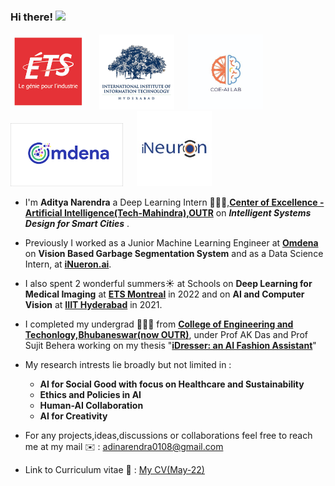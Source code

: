 ### Hi there! <img src="https://raw.githubusercontent.com/MartinHeinz/MartinHeinz/master/wave.gif" width="25">

<p float="center">
  <img src="https://github.com/AdiNarendra98/AdiNarendra98/blob/main/ss/ets.png"  width="120"/>
  &emsp;
  <img src="https://github.com/AdiNarendra98/AdiNarendra98/blob/main/ss/iiithyd.png"  width="120"/>
  &emsp;
  <img src="https://github.com/AdiNarendra98/AdiNarendra98/blob/main/ss/coe%20ai%20logo.jpg"  width="120"/>
  &emsp;
  <img src="https://github.com/AdiNarendra98/AdiNarendra98/blob/main/ss/omdena.png"  width="180"/>
  &emsp;
  <img src="https://github.com/AdiNarendra98/AdiNarendra98/blob/main/ss/ineuron.jpeg"  width="120"/>
</p>

- I'm **Aditya Narendra** a Deep Learning Intern 🧑🏻‍💻,**[Center of Excellence -Artificial Intelligence(Tech-Mahindra),OUTR](https://www.linkedin.com/company/center-of-excellence-artificial-intelligence-bbsr/mycompany/)** on ***Intelligent Systems Design for Smart Cities*** .

- Previously I worked as a Junior Machine Learning Engineer at **[Omdena](https://omdena.com)** on **Vision Based Garbage Segmentation System** and as a Data Science Intern, at **[iNueron.ai](https://internship.ineuron.ai)**.

- I also spent 2 wonderful summers☀️ at Schools on **Deep Learning for Medical Imaging** at **[ETS Montreal](https://event.fourwaves.com/dlmi2022/pages)** in 2022 and on **AI and Computer Vision** at **[IIIT Hyderabad](https://cvit.iiit.ac.in/summerschool2021/)** in 2021. 

- I completed my undergrad 👨🏽‍🎓 from **[College of Engineering and Techonlogy,Bhubaneswar(now OUTR)](https://www.cet.edu.in)**, under Prof AK Das and Prof Sujit Behera working on my thesis "**[iDresser: an AI Fashion Assistant](https://github.com/AdiNarendra98/AI-for-Fashion/tree/main/iDresser-An%20AI%20Based%20Fashion%20Assistant)**"

- My research intrests lie broadly but not limited in : 
     - **AI for Social Good with focus on Healthcare and Sustainability**
     - **Ethics and Policies in AI**
     - **Human-AI Collaboration**
     - **AI for Creativity** 
    
- For any projects,ideas,discussions or collaborations feel free to reach me at my mail ✉️ : adinarendra0108@gmail.com

- Link to Curriculum vitae 📑 : [My CV(May-22)](https://drive.google.com/file/d/1Vg6U3lafTrGfWSUnq-owywPBloGADI8T/view?usp=sharing)








